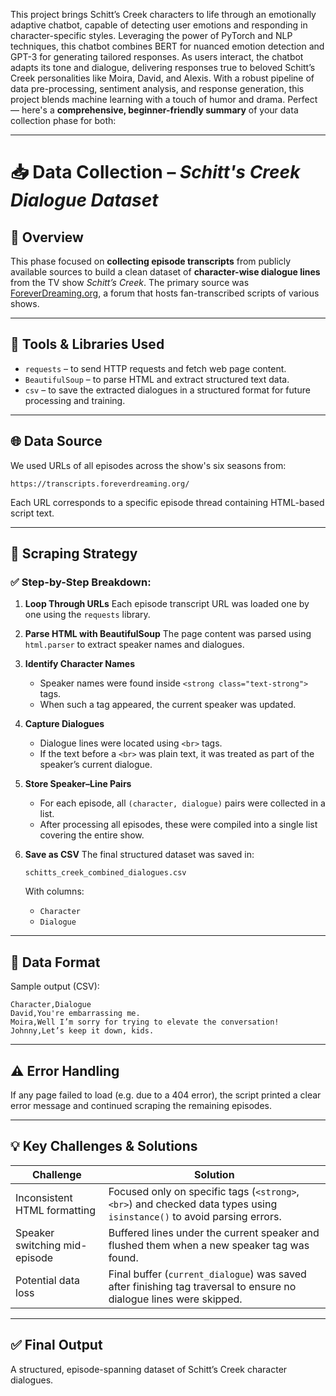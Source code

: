 This project brings Schitt’s Creek characters to life through an emotionally adaptive chatbot, capable of detecting user emotions and responding in character-specific styles. Leveraging the power of PyTorch and NLP techniques, this chatbot combines BERT for nuanced emotion detection and GPT-3 for generating tailored responses. As users interact, the chatbot adapts its tone and dialogue, delivering responses true to beloved Schitt’s Creek personalities like Moira, David, and Alexis. With a robust pipeline of data pre-processing, sentiment analysis, and response generation, this project blends machine learning with a touch of humor and drama.
Perfect — here's a **comprehensive, beginner-friendly summary** of your data collection phase for both:

---

# 📥 Data Collection – *Schitt's Creek Dialogue Dataset*

## 📌 Overview

This phase focused on **collecting episode transcripts** from publicly available sources to build a clean dataset of **character-wise dialogue lines** from the TV show *Schitt’s Creek*. The primary source was [ForeverDreaming.org](https://transcripts.foreverdreaming.org), a forum that hosts fan-transcribed scripts of various shows.

---

## 🔧 Tools & Libraries Used

* `requests` – to send HTTP requests and fetch web page content.
* `BeautifulSoup` – to parse HTML and extract structured text data.
* `csv` – to save the extracted dialogues in a structured format for future processing and training.

---

## 🌐 Data Source

We used URLs of all episodes across the show's six seasons from:

```
https://transcripts.foreverdreaming.org/
```

Each URL corresponds to a specific episode thread containing HTML-based script text.

---

## 🧠 Scraping Strategy

### ✅ Step-by-Step Breakdown:

1. **Loop Through URLs**
   Each episode transcript URL was loaded one by one using the `requests` library.

2. **Parse HTML with BeautifulSoup**
   The page content was parsed using `html.parser` to extract speaker names and dialogues.

3. **Identify Character Names**

   * Speaker names were found inside `<strong class="text-strong">` tags.
   * When such a tag appeared, the current speaker was updated.

4. **Capture Dialogues**

   * Dialogue lines were located using `<br>` tags.
   * If the text before a `<br>` was plain text, it was treated as part of the speaker’s current dialogue.

5. **Store Speaker–Line Pairs**

   * For each episode, all `(character, dialogue)` pairs were collected in a list.
   * After processing all episodes, these were compiled into a single list covering the entire show.

6. **Save as CSV**
   The final structured dataset was saved in:

   ```
   schitts_creek_combined_dialogues.csv
   ```

   With columns:

   * `Character`
   * `Dialogue`

---

## 🧹 Data Format

Sample output (CSV):

```
Character,Dialogue
David,You're embarrassing me.
Moira,Well I’m sorry for trying to elevate the conversation!
Johnny,Let’s keep it down, kids.
```

---

## ⚠️ Error Handling

If any page failed to load (e.g. due to a 404 error), the script printed a clear error message and continued scraping the remaining episodes.

---

## 💡 Key Challenges & Solutions

| Challenge                     | Solution                                                                                                                |
| ----------------------------- | ----------------------------------------------------------------------------------------------------------------------- |
| Inconsistent HTML formatting  | Focused only on specific tags (`<strong>`, `<br>`) and checked data types using `isinstance()` to avoid parsing errors. |
| Speaker switching mid-episode | Buffered lines under the current speaker and flushed them when a new speaker tag was found.                             |
| Potential data loss           | Final buffer (`current_dialogue`) was saved after finishing tag traversal to ensure no dialogue lines were skipped.     |

---

## ✅ Final Output

A structured, episode-spanning dataset of Schitt’s Creek character dialogues.


